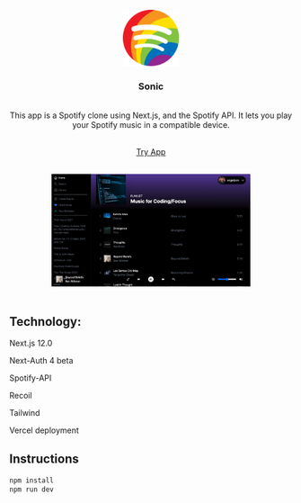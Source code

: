 <!-- PROJECT LOGO -->
<br />

<div align='center'>
<img src='https://raw.githubusercontent.com/adnjoo/Sonic/main/public/spotify_pride128.png' height='100'>
<br />

<h3>Sonic</h3>
<br />
<div>This app is a Spotify clone using Next.js, and the Spotify API. It lets you play your Spotify music in a compatible device. </div>
<br />
<p>
<a href=''>
Try App
</a>
<br/>
<br/>
</p>
<img src='./scrn.png' height='200'>
</div>
<br/>


## Technology:


Next.js 12.0

Next-Auth 4 beta

Spotify-API

Recoil

Tailwind

Vercel deployment

## Instructions


```
npm install
npm run dev
```
